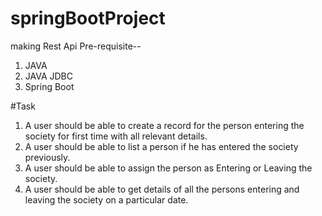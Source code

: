 # springBootProject
making Rest Api
Pre-requisite--
1) JAVA
2) JAVA JDBC 
3) Spring Boot

#Task
1. A user should be able to create a record for the person entering the society for first time with all relevant details.
2. A user should be able to list a person if he has entered the society previously.
3. A user should be able to assign the person as Entering or Leaving the society.
4. A user should be able to get details of all the persons entering and leaving the society on a particular date.
